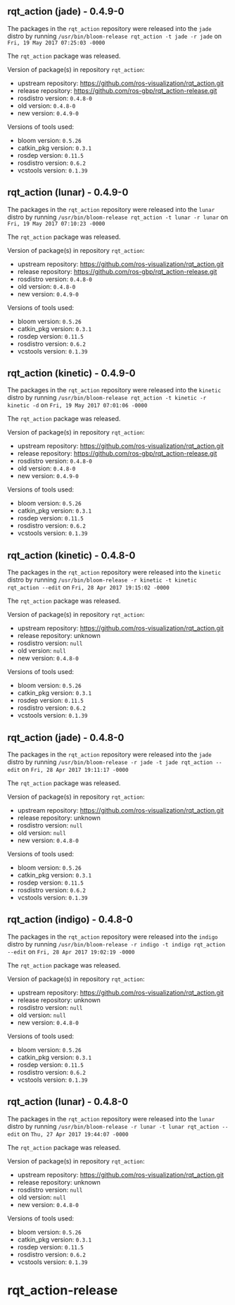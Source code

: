 ## rqt_action (jade) - 0.4.9-0

The packages in the `rqt_action` repository were released into the `jade` distro by running `/usr/bin/bloom-release rqt_action -t jade -r jade` on `Fri, 19 May 2017 07:25:03 -0000`

The `rqt_action` package was released.

Version of package(s) in repository `rqt_action`:

- upstream repository: https://github.com/ros-visualization/rqt_action.git
- release repository: https://github.com/ros-gbp/rqt_action-release.git
- rosdistro version: `0.4.8-0`
- old version: `0.4.8-0`
- new version: `0.4.9-0`

Versions of tools used:

- bloom version: `0.5.26`
- catkin_pkg version: `0.3.1`
- rosdep version: `0.11.5`
- rosdistro version: `0.6.2`
- vcstools version: `0.1.39`


## rqt_action (lunar) - 0.4.9-0

The packages in the `rqt_action` repository were released into the `lunar` distro by running `/usr/bin/bloom-release rqt_action -t lunar -r lunar` on `Fri, 19 May 2017 07:10:23 -0000`

The `rqt_action` package was released.

Version of package(s) in repository `rqt_action`:

- upstream repository: https://github.com/ros-visualization/rqt_action.git
- release repository: https://github.com/ros-gbp/rqt_action-release.git
- rosdistro version: `0.4.8-0`
- old version: `0.4.8-0`
- new version: `0.4.9-0`

Versions of tools used:

- bloom version: `0.5.26`
- catkin_pkg version: `0.3.1`
- rosdep version: `0.11.5`
- rosdistro version: `0.6.2`
- vcstools version: `0.1.39`


## rqt_action (kinetic) - 0.4.9-0

The packages in the `rqt_action` repository were released into the `kinetic` distro by running `/usr/bin/bloom-release rqt_action -t kinetic -r kinetic -d` on `Fri, 19 May 2017 07:01:06 -0000`

The `rqt_action` package was released.

Version of package(s) in repository `rqt_action`:

- upstream repository: https://github.com/ros-visualization/rqt_action.git
- release repository: https://github.com/ros-gbp/rqt_action-release.git
- rosdistro version: `0.4.8-0`
- old version: `0.4.8-0`
- new version: `0.4.9-0`

Versions of tools used:

- bloom version: `0.5.26`
- catkin_pkg version: `0.3.1`
- rosdep version: `0.11.5`
- rosdistro version: `0.6.2`
- vcstools version: `0.1.39`


## rqt_action (kinetic) - 0.4.8-0

The packages in the `rqt_action` repository were released into the `kinetic` distro by running `/usr/bin/bloom-release -r kinetic -t kinetic rqt_action --edit` on `Fri, 28 Apr 2017 19:15:02 -0000`

The `rqt_action` package was released.

Version of package(s) in repository `rqt_action`:

- upstream repository: https://github.com/ros-visualization/rqt_action.git
- release repository: unknown
- rosdistro version: `null`
- old version: `null`
- new version: `0.4.8-0`

Versions of tools used:

- bloom version: `0.5.26`
- catkin_pkg version: `0.3.1`
- rosdep version: `0.11.5`
- rosdistro version: `0.6.2`
- vcstools version: `0.1.39`


## rqt_action (jade) - 0.4.8-0

The packages in the `rqt_action` repository were released into the `jade` distro by running `/usr/bin/bloom-release -r jade -t jade rqt_action --edit` on `Fri, 28 Apr 2017 19:11:17 -0000`

The `rqt_action` package was released.

Version of package(s) in repository `rqt_action`:

- upstream repository: https://github.com/ros-visualization/rqt_action.git
- release repository: unknown
- rosdistro version: `null`
- old version: `null`
- new version: `0.4.8-0`

Versions of tools used:

- bloom version: `0.5.26`
- catkin_pkg version: `0.3.1`
- rosdep version: `0.11.5`
- rosdistro version: `0.6.2`
- vcstools version: `0.1.39`


## rqt_action (indigo) - 0.4.8-0

The packages in the `rqt_action` repository were released into the `indigo` distro by running `/usr/bin/bloom-release -r indigo -t indigo rqt_action --edit` on `Fri, 28 Apr 2017 19:02:19 -0000`

The `rqt_action` package was released.

Version of package(s) in repository `rqt_action`:

- upstream repository: https://github.com/ros-visualization/rqt_action.git
- release repository: unknown
- rosdistro version: `null`
- old version: `null`
- new version: `0.4.8-0`

Versions of tools used:

- bloom version: `0.5.26`
- catkin_pkg version: `0.3.1`
- rosdep version: `0.11.5`
- rosdistro version: `0.6.2`
- vcstools version: `0.1.39`


## rqt_action (lunar) - 0.4.8-0

The packages in the `rqt_action` repository were released into the `lunar` distro by running `/usr/bin/bloom-release -r lunar -t lunar rqt_action --edit` on `Thu, 27 Apr 2017 19:44:07 -0000`

The `rqt_action` package was released.

Version of package(s) in repository `rqt_action`:

- upstream repository: https://github.com/ros-visualization/rqt_action.git
- release repository: unknown
- rosdistro version: `null`
- old version: `null`
- new version: `0.4.8-0`

Versions of tools used:

- bloom version: `0.5.26`
- catkin_pkg version: `0.3.1`
- rosdep version: `0.11.5`
- rosdistro version: `0.6.2`
- vcstools version: `0.1.39`


# rqt_action-release
